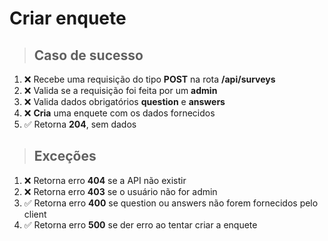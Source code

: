# Criar enquete

> ## Caso de sucesso

1. ❌ Recebe uma requisição do tipo **POST** na rota **/api/surveys**
2. ❌ Valida se a requisição foi feita por um **admin**
3. ❌ Valida dados obrigatórios **question** e **answers**
4. ❌ **Cria** uma enquete com os dados fornecidos
5. ✅ Retorna **204**, sem dados

> ## Exceções

1. ❌ Retorna erro **404** se a API não existir
2. ❌ Retorna erro **403** se o usuário não for admin
3. ✅ Retorna erro **400** se question ou answers não forem fornecidos pelo client
4. ✅ Retorna erro **500** se der erro ao tentar criar a enquete